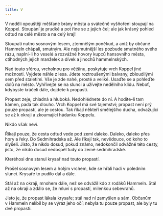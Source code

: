 ```yaml
---
title: V
---
```


  

V neděli opouštějí měšťané brány města a svátečně vyšňořeni stoupají na Koppel. Stoupání je prudké a pot řine se z jejich čel; ale jak krásný pohled odtud na celé město a na celý kraj!

Stoupati nutno sosnovým lesem, ztemnělým poněkud, a aniž by občané Hammeln chápali, smutným. Ale nejsmutnější les pozbude smutného svého rázu, naplní-li ho veselé a rozvážné hovory kupců hansovního města, ctihodných jejich manželek a dívek a jinochů hammelnských.

Nad touto sférou, vrcholnou pro většinu, poskytuje vrch Koppel jiné možnosti. Vyjdete náhle z lesa. Jdete roztroušenými balvany, zbloudilými sem před staletími. Vše je zde nahé, prosté a veliké. Usaďte se a pohleďte dolů na město. Vyhřívejte se na slunci a užívejte nedělního klidu. Neboť, kdybyste kráčeli dále, dojdete k propasti.

Propast zeje, chladná a hluboká. Nedohlédnete do ní. A hodíte-li tam kámen, padá tak dlouho. Vrch Koppel má své tajemství; propast není prý pouze propastí, ale je cestou. Tak říkají někteří smělejšího ducha, odvažující se až k okraji a zkoumající hádanku Koppelu.

Nikdo však neví.

Říkají pouze, že cesta odtud vede pod zemí daleko. Daleko, daleko přes hory a řeky. Do Sedmihradska až. Ale říkají tak, nevědouce, od koho to slyšeli. Jisto, že nikdo dosud, pokud známo, nedokončil odvážné této cesty, jisto, že nikdo dosud nedospěl tudy do země sedmihradské.

Kteréhosi dne stanul krysař nad touto propastí.

Prošel sosnovým lesem a holým vrchem, kde se hřáli hadi v poledním slunci. Krysaře to pudilo dál a dále.

Stál až na okraji, mnohem dále, než se odvážil kdo z rodáků Ham­meln. Stál až na okraji a zdálo se, že mluví s propastí, milenkou sebevrahů.

Jisto je, že propast lákala krysaře; stál nad ní zamyšlen a sám. Občanům v Hammeln nelíbil by se výraz jeho očí; nebyla tu pouze propast, ale byly tu dvě propasti.
